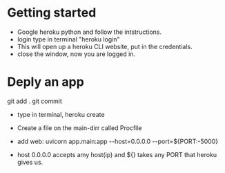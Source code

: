 # Getting started
- Google heroku python and follow the intstructions.
- login type in terminal "heroku login"
- This will open up a heroku CLI website, put in the credentials.
- close the window, now you are logged in.

# Deply an app
git add .
git commit
- type in terminal, heroku create <app-name>

- Create a file on the main-dirr called Procfile
- add 
    web: uvicorn app.main:app --host=0.0.0.0 --port=${PORT:-5000}
- host 0.0.0.0 accepts amy host(ip) and ${} takes any PORT that heroku gives us.

